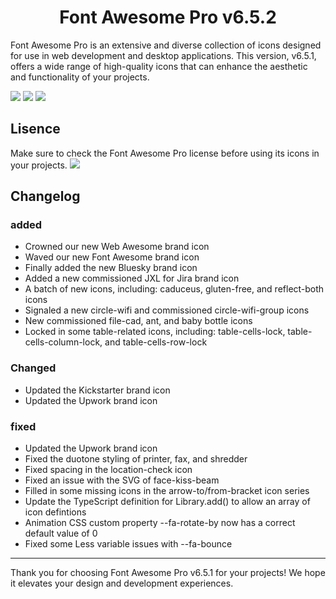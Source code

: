 # <div align="center">Font Awesome Pro v6.5.2</div>

Font Awesome Pro is an extensive and diverse collection of icons designed for use in web development and desktop applications. This version, v6.5.1, offers a wide range of high-quality icons that can enhance the aesthetic and functionality of your projects.


![](https://camo.githubusercontent.com/6531a4161596e3d9fdab3d0499a7b7ce5c5c8b568be219f3e9707af042e575d2/68747470733a2f2f696d672e736869656c64732e696f2f62616467652f637373332d2532333135373242362e7376673f7374796c653d666f722d7468652d6261646765266c6f676f3d63737333266c6f676f436f6c6f723d7768697465)
![](https://camo.githubusercontent.com/5e7e215d9ff3a7c2e96d09232c11b2205565c841d1129dd2185ebd967284121f/68747470733a2f2f696d672e736869656c64732e696f2f62616467652f68746d6c352d2532334533344632362e7376673f7374796c653d666f722d7468652d6261646765266c6f676f3d68746d6c35266c6f676f436f6c6f723d7768697465)
![](https://camo.githubusercontent.com/53ec2e58e03ba275d9b3a386abd96a243cf744a1a7121bdf8262fc8ae6ebc335/68747470733a2f2f696d672e736869656c64732e696f2f62616467652f6a6176617363726970742d2532333332333333302e7376673f7374796c653d666f722d7468652d6261646765266c6f676f3d6a617661736372697074266c6f676f436f6c6f723d253233463744463145)


## Lisence
Make sure to check the Font Awesome Pro license before using its icons in your projects.
![](https://github.com/eliyantosarage/font-awesome-pro/blob/main/LICENSE)



## Changelog
### added
* Crowned our new Web Awesome brand icon
* Waved our new Font Awesome brand icon
* Finally added the new Bluesky brand icon
* Added a new commissioned JXL for Jira brand icon
* A batch of new icons, including: caduceus, gluten-free, and reflect-both icons
* Signaled a new circle-wifi and commissioned circle-wifi-group icons
* New commissioned file-cad, ant, and baby bottle icons
* Locked in some table-related icons, including: table-cells-lock, table-cells-column-lock, and table-cells-row-lock
### Changed
* Updated the Kickstarter brand icon
* Updated the Upwork brand icon
### fixed
* Updated the Upwork brand icon
* Fixed the duotone styling of printer, fax, and shredder
* Fixed spacing in the location-check icon
* Fixed an issue with the SVG of face-kiss-beam
* Filled in some missing icons in the arrow-to/from-bracket icon series
* Update the TypeScript definition for Library.add() to allow an array of icon defintions
* Animation CSS custom property --fa-rotate-by now has a correct default value of 0
* Fixed some Less variable issues with --fa-bounce
_________  

Thank you for choosing Font Awesome Pro v6.5.1 for your projects! We hope it elevates your design and development experiences.
